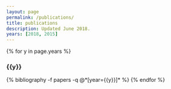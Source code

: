 ```yaml
---
layout: page
permalink: /publications/
title: publications
description: Updated June 2018.
years: [2018, 2015]
---
```


{% for y in page.years %}
  <h3 class="year">{{y}}</h3>
  {% bibliography -f papers -q @*[year={{y}}]* %}
{% endfor %}
